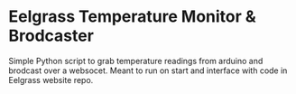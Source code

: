# Eelgrass Temperature Monitor & Brodcaster

Simple Python script to grab temperature readings from arduino and brodcast over a websocet.
Meant to run on start and interface with code in Eelgrass website repo.
